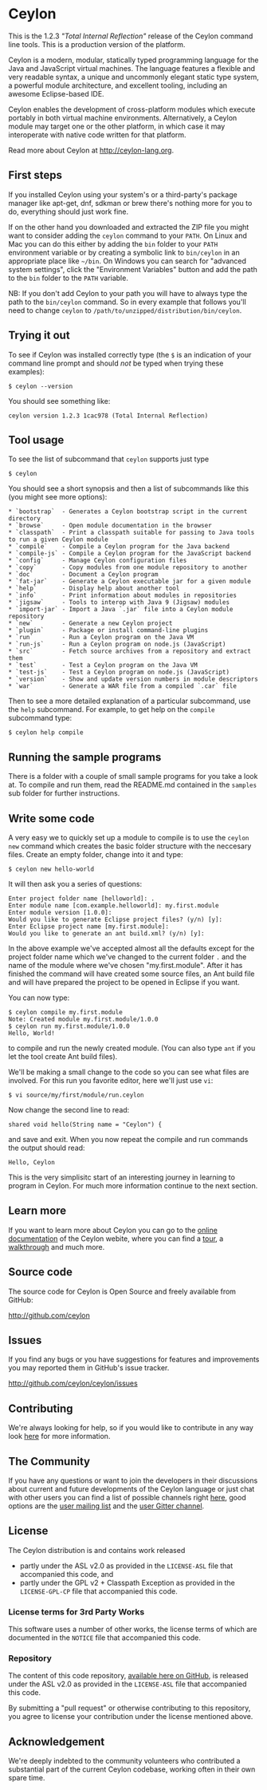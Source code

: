 # Ceylon

This is the 1.2.3 _"Total Internal Reflection"_ release of the Ceylon 
command line tools. This is a production version of the platform.

Ceylon is a modern, modular, statically typed programming language 
for the Java and JavaScript virtual machines. The language features 
a flexible and very readable syntax, a unique and uncommonly elegant 
static type system, a powerful module architecture, and excellent 
tooling, including an awesome Eclipse-based IDE.

Ceylon enables the development of cross-platform modules which 
execute portably in both virtual machine environments. Alternatively, 
a Ceylon module may target one or the other platform, in which case 
it may interoperate with native code written for that platform.

Read more about Ceylon at <http://ceylon-lang.org>.

## First steps

If you installed Ceylon using your system's or a third-party's package manager
like apt-get, dnf, sdkman or brew there's nothing more for you to do, everything
should just work fine.

If on the other hand you downloaded and extracted the ZIP file you might want
to consider adding the `ceylon` command to your `PATH`. On Linux and Mac you
can do this either by adding the `bin` folder to your `PATH` environment variable
or by creating a symbolic link to `bin/ceylon` in an appropriate place like `~/bin`.
On Windows you can search for "advanced system settings", click the
"Environment Variables" button and add the path to the `bin` folder to the `PATH`
variable.

NB: If you don't add Ceylon to your path you will have to always type the path to
the `bin/ceylon` command. So in every example that follows you'll need to change
`ceylon` to `/path/to/unzipped/distribution/bin/ceylon`.

## Trying it out

To see if Ceylon was installed correctly type (the `$` is an indication of your
command line prompt and should *not* be typed when trying these examples):

    $ ceylon --version

You should see something like:

    ceylon version 1.2.3 1cac978 (Total Internal Reflection)

## Tool usage

To see the list of subcommand that `ceylon` supports just type

    $ ceylon

You should see a short synopsis and then a list of subcommands like this (you
might see more options):

    * `bootstrap`  - Generates a Ceylon bootstrap script in the current directory
    * `browse`     - Open module documentation in the browser
    * `classpath`  - Print a classpath suitable for passing to Java tools to run a given Ceylon module
    * `compile`    - Compile a Ceylon program for the Java backend
    * `compile-js` - Compile a Ceylon program for the JavaScript backend
    * `config`     - Manage Ceylon configuration files
    * `copy`       - Copy modules from one module repository to another
    * `doc`        - Document a Ceylon program
    * `fat-jar`    - Generate a Ceylon executable jar for a given module
    * `help`       - Display help about another tool
    * `info`       - Print information about modules in repositories
    * `jigsaw`     - Tools to interop with Java 9 (Jigsaw) modules
    * `import-jar` - Import a Java `.jar` file into a Ceylon module repository
    * `new`        - Generate a new Ceylon project
    * `plugin`     - Package or install command-line plugins
    * `run`        - Run a Ceylon program on the Java VM
    * `run-js`     - Run a Ceylon program on node.js (JavaScript)
    * `src`        - Fetch source archives from a repository and extract them
    * `test`       - Test a Ceylon program on the Java VM
    * `test-js`    - Test a Ceylon program on node.js (JavaScript)
    * `version`    - Show and update version numbers in module descriptors
    * `war`        - Generate a WAR file from a compiled `.car` file

Then to see a more detailed explanation of a particular subcommand, use the `help`
subcommand. For example, to get help on the `compile` subcommand type:

    $ ceylon help compile

## Running the sample programs

There is a folder with a couple of small sample programs for you take a look at.
To compile and run them, read the README.md contained in the `samples` sub folder
for further instructions.

## Write some code

A very easy we to quickly set up a module to compile is to use the `ceylon new`
command which creates the basic folder structure with the neccesary files.
Create an empty folder, change into it and type:

    $ ceylon new hello-world

It will then ask you a series of questions:

    Enter project folder name [helloworld]: .   
    Enter module name [com.example.helloworld]: my.first.module
    Enter module version [1.0.0]: 
    Would you like to generate Eclipse project files? (y/n) [y]: 
    Enter Eclipse project name [my.first.module]: 
    Would you like to generate an ant build.xml? (y/n) [y]: 

In the above example we've accepted almost all the defaults except for the
project folder name which we've changed to the current folder `.` and the
name of the module where we've chosen "my.first.module". After it has
finished the command will have created some source files, an Ant build file
and will have prepared the project to be opened in Eclipse if you want.

You can now type:

    $ ceylon compile my.first.module
    Note: Created module my.first.module/1.0.0
    $ ceylon run my.first.module/1.0.0
    Hello, World!

to compile and run the newly created module. (You can also type `ant` if
you let the tool create Ant build files).

We'll be making a small change to the code so you can see what files
are involved. For this run you favorite editor, here we'll just use `vi`:

    $ vi source/my/first/module/run.ceylon

Now change the second line to read:

    shared void hello(String name = "Ceylon") {

and save and exit. When you now repeat the compile and run commands
the output should read:

    Hello, Ceylon

This is the very simplisitc start of an interesting journey in learning
to program in Ceylon. For much more information continue to the next section.

## Learn more

If you want to learn more about Ceylon you can go to the [online documentation](http://www.ceylon-lang.org/documentation/current/)
of the Ceylon webite, where you can find a [tour](http://www.ceylon-lang.org/documentation/current/tour/),
a [walkthrough](http://www.ceylon-lang.org/documentation/current/walkthrough/)
and much more.

## Source code

The source code for Ceylon is Open Source and freely available from GitHub:

<http://github.com/ceylon>

## Issues

If you find any bugs or you have suggestions for features and improvements you may
reported them in GitHub's issue tracker.

<http://github.com/ceylon/ceylon/issues>

## Contributing

We're always looking for help, so if you would like to contribute in any way
look [here](http://www.ceylon-lang.org/code/contribute/) for more information.

## The Community

If you have any questions or want to join the developers in their discussions about
current and future developments of the Ceylon language or just chat with other users
you can find a list of possible channels right [here](http://www.ceylon-lang.org/community/),
good options are the [user mailing list](http://groups.google.com/group/ceylon-users)
and the [user Gitter channel](https://gitter.im/ceylon/user).

## License

The Ceylon distribution is and contains work released

- partly under the ASL v2.0 as provided in the `LICENSE-ASL` file 
  that accompanied this code, and
- partly under the GPL v2 + Classpath Exception as provided in the 
  `LICENSE-GPL-CP` file that accompanied this code.

### License terms for 3rd Party Works

This software uses a number of other works, the license terms of 
which are documented in the `NOTICE` file that accompanied this code.

### Repository

The content of this code repository, [available here on GitHub][ceylon], 
is released under the ASL v2.0 as provided in the `LICENSE-ASL` file 
that accompanied this code.

[ceylon]: https://github.com/ceylon/ceylon

By submitting a "pull request" or otherwise contributing to this 
repository, you agree to license your contribution under the license 
mentioned above.

## Acknowledgement

We're deeply indebted to the community volunteers who contributed a 
substantial part of the current Ceylon codebase, working often in 
their own spare time.

